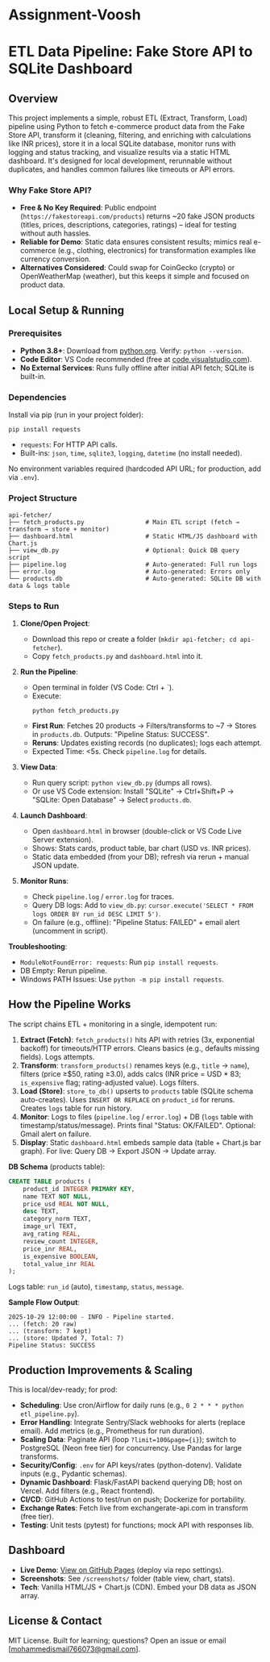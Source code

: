 # Assignment-Voosh
# ETL Data Pipeline: Fake Store API to SQLite Dashboard

## Overview
This project implements a simple, robust ETL (Extract, Transform, Load) pipeline using Python to fetch e-commerce product data from the Fake Store API, transform it (cleaning, filtering, and enriching with calculations like INR prices), store it in a local SQLite database, monitor runs with logging and status tracking, and visualize results via a static HTML dashboard. It's designed for local development, rerunnable without duplicates, and handles common failures like timeouts or API errors.

### Why Fake Store API?
- **Free & No Key Required**: Public endpoint (`https://fakestoreapi.com/products`) returns ~20 fake JSON products (titles, prices, descriptions, categories, ratings) – ideal for testing without auth hassles.
- **Reliable for Demo**: Static data ensures consistent results; mimics real e-commerce (e.g., clothing, electronics) for transformation examples like currency conversion.
- **Alternatives Considered**: Could swap for CoinGecko (crypto) or OpenWeatherMap (weather), but this keeps it simple and focused on product data.

## Local Setup & Running

### Prerequisites
- **Python 3.8+**: Download from [python.org](https://python.org). Verify: `python --version`.
- **Code Editor**: VS Code recommended (free at [code.visualstudio.com](https://code.visualstudio.com)).
- **No External Services**: Runs fully offline after initial API fetch; SQLite is built-in.

### Dependencies
Install via pip (run in your project folder):
```
pip install requests
```
- `requests`: For HTTP API calls.
- Built-ins: `json`, `time`, `sqlite3`, `logging`, `datetime` (no install needed).

No environment variables required (hardcoded API URL; for production, add via `.env`).

### Project Structure
```
api-fetcher/
├── fetch_products.py                 # Main ETL script (fetch → transform → store + monitor)
├── dashboard.html                    # Static HTML/JS dashboard with Chart.js
├── view_db.py                        # Optional: Quick DB query script
├── pipeline.log                      # Auto-generated: Full run logs
├── error.log                         # Auto-generated: Errors only
└── products.db                       # Auto-generated: SQLite DB with data & logs table
```

### Steps to Run
1. **Clone/Open Project**:
   - Download this repo or create a folder (`mkdir api-fetcher; cd api-fetcher`).
   - Copy `fetch_products.py` and `dashboard.html` into it.

2. **Run the Pipeline**:
   - Open terminal in folder (VS Code: Ctrl + `).
   - Execute:
     ```
     python fetch_products.py
     ```
   - **First Run**: Fetches 20 products → Filters/transforms to ~7 → Stores in `products.db`. Outputs: "Pipeline Status: SUCCESS".
   - **Reruns**: Updates existing records (no duplicates); logs each attempt.
   - Expected Time: <5s. Check `pipeline.log` for details.

3. **View Data**:
   - Run query script: `python view_db.py` (dumps all rows).
   - Or use VS Code extension: Install "SQLite" → Ctrl+Shift+P → "SQLite: Open Database" → Select `products.db`.

4. **Launch Dashboard**:
   - Open `dashboard.html` in browser (double-click or VS Code Live Server extension).
   - Shows: Stats cards, product table, bar chart (USD vs. INR prices).
   - Static data embedded (from your DB); refresh via rerun + manual JSON update.

5. **Monitor Runs**:
   - Check `pipeline.log` / `error.log` for traces.
   - Query DB logs: Add to `view_db.py`: `cursor.execute('SELECT * FROM logs ORDER BY run_id DESC LIMIT 5')`.
   - On failure (e.g., offline): "Pipeline Status: FAILED" + email alert (uncomment in script).

**Troubleshooting**:
- `ModuleNotFoundError: requests`: Run `pip install requests`.
- DB Empty: Rerun pipeline.
- Windows PATH Issues: Use `python -m pip install requests`.

## How the Pipeline Works
The script chains ETL + monitoring in a single, idempotent run:

1. **Extract (Fetch)**: `fetch_products()` hits API with retries (3x, exponential backoff) for timeouts/HTTP errors. Cleans basics (e.g., defaults missing fields). Logs attempts.
2. **Transform**: `transform_products()` renames keys (e.g., `title` → `name`), filters (price ≥$50, rating ≥3.0), adds calcs (INR price = USD * 83; `is_expensive` flag; rating-adjusted value). Logs filters.
3. **Load (Store)**: `store_to_db()` upserts to `products` table (SQLite schema auto-creates). Uses `INSERT OR REPLACE` on `product_id` for reruns. Creates `logs` table for run history.
4. **Monitor**: Logs to files (`pipeline.log` / `error.log`) + DB (`logs` table with timestamp/status/message). Prints final "Status: OK/FAILED". Optional: Gmail alert on failure.
5. **Display**: Static `dashboard.html` embeds sample data (table + Chart.js bar graph). For live: Query DB → Export JSON → Update array.

**DB Schema** (products table):
```sql
CREATE TABLE products (
    product_id INTEGER PRIMARY KEY,
    name TEXT NOT NULL,
    price_usd REAL NOT NULL,
    desc TEXT,
    category_norm TEXT,
    image_url TEXT,
    avg_rating REAL,
    review_count INTEGER,
    price_inr REAL,
    is_expensive BOOLEAN,
    total_value_inr REAL
);
```
Logs table: `run_id` (auto), `timestamp`, `status`, `message`.

**Sample Flow Output**:
```
2025-10-29 12:00:00 - INFO - Pipeline started.
... (fetch: 20 raw)
... (transform: 7 kept)
... (store: Updated 7, Total: 7)
Pipeline Status: SUCCESS
```

## Production Improvements & Scaling
This is local/dev-ready; for prod:

- **Scheduling**: Use cron/Airflow for daily runs (e.g., `0 2 * * * python etl_pipeline.py`).
- **Error Handling**: Integrate Sentry/Slack webhooks for alerts (replace email). Add metrics (e.g., Prometheus for run duration).
- **Scaling Data**: Paginate API (loop `?limit=100&page={i}`); switch to PostgreSQL (Neon free tier) for concurrency. Use Pandas for large transforms.
- **Security/Config**: `.env` for API keys/rates (python-dotenv). Validate inputs (e.g., Pydantic schemas).
- **Dynamic Dashboard**: Flask/FastAPI backend querying DB; host on Vercel. Add filters (e.g., React frontend).
- **CI/CD**: GitHub Actions to test/run on push; Dockerize for portability.
- **Exchange Rates**: Fetch live from exchangerate-api.com in transform (free tier).
- **Testing**: Unit tests (pytest) for functions; mock API with responses lib.

## Dashboard
- **Live Demo**: [View on GitHub Pages](https://yourusername.github.io/api-fetcher/dashboard.html) (deploy via repo settings).
- **Screenshots**: See `/screenshots/` folder (table view, chart, stats).
- **Tech**: Vanilla HTML/JS + Chart.js (CDN). Embed your DB data as JSON array.

## License & Contact
MIT License. Built for learning; questions? Open an issue or email [mohammedismail766073@gmail.com].
